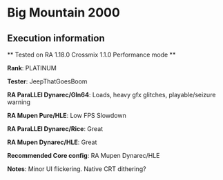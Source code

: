 # Big Mountain 2000 

## Execution information


** Tested on RA 1.18.0 Crossmix 1.1.0 Performance mode **


**Rank**: PLATINUM


**Tester**: JeepThatGoesBoom



**RA ParaLLEl Dynarec/Gln64**: Loads, heavy gfx glitches, playable/seizure warning


**RA Mupen Pure/HLE**: Low FPS Slowdown


**RA ParaLLEl Dynarec/Rice**: Great


**RA Mupen Dynarec/HLE**: Great


**Recommended Core config**: RA Mupen Dynarec/HLE

**Notes**: Minor UI flickering. Native CRT dithering?